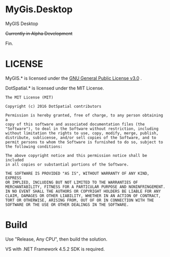 # MyGis.Desktop
MyGIS Desktop

~~Currently in Alpha Development~~

Fin.

# LICENSE

MyGIS.* is licensed under the
[GNU General Public License v3.0](LICENSE "LICENSE")
.

DotSpatial.* is licensed under the MIT License.

```
The MIT License (MIT)

Copyright (c) 2016 DotSpatial contributors

Permission is hereby granted, free of charge, to any person obtaining a
copy of this software and associated documentation files (the
"Software"), to deal in the Software without restriction, including
without limitation the rights to use, copy, modify, merge, publish,
distribute, sublicense, and/or sell copies of the Software, and to
permit persons to whom the Software is furnished to do so, subject to
the following conditions:

The above copyright notice and this permission notice shall be included
in all copies or substantial portions of the Software.

THE SOFTWARE IS PROVIDED "AS IS", WITHOUT WARRANTY OF ANY KIND, EXPRESS
OR IMPLIED, INCLUDING BUT NOT LIMITED TO THE WARRANTIES OF
MERCHANTABILITY, FITNESS FOR A PARTICULAR PURPOSE AND NONINFRINGEMENT.
IN NO EVENT SHALL THE AUTHORS OR COPYRIGHT HOLDERS BE LIABLE FOR ANY
CLAIM, DAMAGES OR OTHER LIABILITY, WHETHER IN AN ACTION OF CONTRACT,
TORT OR OTHERWISE, ARISING FROM, OUT OF OR IN CONNECTION WITH THE
SOFTWARE OR THE USE OR OTHER DEALINGS IN THE SOFTWARE.
```

# Build

Use "Release, Any CPU", then build the solution.

VS with .NET Framework 4.5.2 SDK is required.